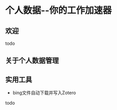 # 个人数据--你的工作加速器

## 欢迎

todo

## 关于个人数据管理

## 实用工具
- bing文件自动下载并写入Zotero


todo


```{tableofcontents}
```

